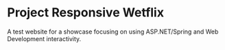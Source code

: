 # Project Responsive Wetflix

A test website for a showcase focusing on using ASP.NET/Spring and Web Development interactivity.